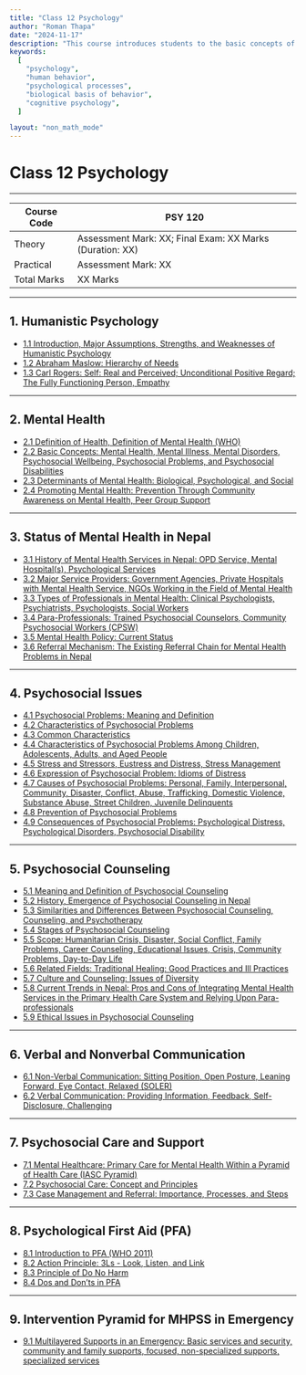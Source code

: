 ```yaml
---
title: "Class 12 Psychology"
author: "Roman Thapa"
date: "2024-11-17"
description: "This course introduces students to the basic concepts of psychology, including the study of human behavior, psychological processes, and the biological basis of behavior."
keywords:
  [
    "psychology",
    "human behavior",
    "psychological processes",
    "biological basis of behavior",
    "cognitive psychology",
  ]

layout: "non_math_mode"
---
```


# Class 12 Psychology

---

| Course Code | PSY 120                                                  |
| ----------- | -------------------------------------------------------- |
| Theory      | Assessment Mark: XX; Final Exam: XX Marks (Duration: XX) |
| Practical   | Assessment Mark: XX                                      |
| Total Marks | XX Marks                                                 |

---

## 1. Humanistic Psychology

- [1.1 Introduction, Major Assumptions, Strengths, and Weaknesses of Humanistic Psychology](./humanistic-psychology/introduction/)
- [1.2 Abraham Maslow: Hierarchy of Needs](./humanistic-psychology/maslow-hierarchy-of-needs/)
- [1.3 Carl Rogers: Self: Real and Perceived; Unconditional Positive Regard; The Fully Functioning Person, Empathy](./humanistic-psychology/carl-rogers/)

---

## 2. Mental Health

- [2.1 Definition of Health, Definition of Mental Health (WHO)](./mental-health/definition/)
- [2.2 Basic Concepts: Mental Health, Mental Illness, Mental Disorders, Psychosocial Wellbeing, Psychosocial Problems, and Psychosocial Disabilities](./mental-health/basic-concepts/)
- [2.3 Determinants of Mental Health: Biological, Psychological, and Social](./mental-health/determinants/)
- [2.4 Promoting Mental Health: Prevention Through Community Awareness on Mental Health, Peer Group Support](./mental-health/promoting-mental-health/)

---

## 3. Status of Mental Health in Nepal

- [3.1 History of Mental Health Services in Nepal: OPD Service, Mental Hospital(s), Psychological Services](./status-mental-health-nepal/history/)
- [3.2 Major Service Providers: Government Agencies, Private Hospitals with Mental Health Service, NGOs Working in the Field of Mental Health](./status-mental-health-nepal/service-providers/)
- [3.3 Types of Professionals in Mental Health: Clinical Psychologists, Psychiatrists, Psychologists, Social Workers](./status-mental-health-nepal/professionals/)
- [3.4 Para-Professionals: Trained Psychosocial Counselors, Community Psychosocial Workers (CPSW)](./status-mental-health-nepal/para-professionals/)
- [3.5 Mental Health Policy: Current Status](./status-mental-health-nepal/policy/)
- [3.6 Referral Mechanism: The Existing Referral Chain for Mental Health Problems in Nepal](./status-mental-health-nepal/referral-mechanism/)

---

## 4. Psychosocial Issues

- [4.1 Psychosocial Problems: Meaning and Definition](./psychosocial-issues/problems-definition/)
- [4.2 Characteristics of Psychosocial Problems](./psychosocial-issues/characteristics/)
- [4.3 Common Characteristics](./psychosocial-issues/common-characteristics/)
- [4.4 Characteristics of Psychosocial Problems Among Children, Adolescents, Adults, and Aged People](./psychosocial-issues/problems-age-groups/)
- [4.5 Stress and Stressors, Eustress and Distress, Stress Management](./psychosocial-issues/stress-management/)
- [4.6 Expression of Psychosocial Problem: Idioms of Distress](./psychosocial-issues/idioms-distress/)
- [4.7 Causes of Psychosocial Problems: Personal, Family, Interpersonal, Community, Disaster, Conflict, Abuse, Trafficking, Domestic Violence, Substance Abuse, Street Children, Juvenile Delinquents](./psychosocial-issues/causes/)
- [4.8 Prevention of Psychosocial Problems](./psychosocial-issues/prevention/)
- [4.9 Consequences of Psychosocial Problems: Psychological Distress, Psychological Disorders, Psychosocial Disability](./psychosocial-issues/consequences/)

---

## 5. Psychosocial Counseling

- [5.1 Meaning and Definition of Psychosocial Counseling](./psychosocial-counseling/meaning-definition/)
- [5.2 History, Emergence of Psychosocial Counseling in Nepal](./psychosocial-counseling/history-nepal/)
- [5.3 Similarities and Differences Between Psychosocial Counseling, Counseling, and Psychotherapy](./psychosocial-counseling/similarities-differences/)
- [5.4 Stages of Psychosocial Counseling](./psychosocial-counseling/stages/)
- [5.5 Scope: Humanitarian Crisis, Disaster, Social Conflict, Family Problems, Career Counseling, Educational Issues, Crisis, Community Problems, Day-to-Day Life](./psychosocial-counseling/scope/)
- [5.6 Related Fields: Traditional Healing: Good Practices and Ill Practices](./psychosocial-counseling/traditional-healing/)
- [5.7 Culture and Counseling: Issues of Diversity](./psychosocial-counseling/culture-diversity/)
- [5.8 Current Trends in Nepal: Pros and Cons of Integrating Mental Health Services in the Primary Health Care System and Relying Upon Para-professionals](./psychosocial-counseling/current-trends-nepal/)
- [5.9 Ethical Issues in Psychosocial Counseling](./psychosocial-counseling/ethical-issues/)

---

## 6. Verbal and Nonverbal Communication

- [6.1 Non-Verbal Communication: Sitting Position, Open Posture, Leaning Forward, Eye Contact, Relaxed (SOLER)](./verbal-nonverbal-communication/non-verbal/)
- [6.2 Verbal Communication: Providing Information, Feedback, Self-Disclosure, Challenging](./verbal-nonverbal-communication/verbal/)

---

## 7. Psychosocial Care and Support

- [7.1 Mental Healthcare: Primary Care for Mental Health Within a Pyramid of Health Care (IASC Pyramid)](./psychosocial-care-support/mental-healthcare/)
- [7.2 Psychosocial Care: Concept and Principles](./psychosocial-care-support/psychosocial-care/)
- [7.3 Case Management and Referral: Importance, Processes, and Steps](./psychosocial-care-support/case-management-referral/)

---

## 8. Psychological First Aid (PFA)

- [8.1 Introduction to PFA (WHO 2011)](./psychological-first-aid/introduction-pfa/)
- [8.2 Action Principle: 3Ls - Look, Listen, and Link](./psychological-first-aid/action-principle-3ls/)
- [8.3 Principle of Do No Harm](./psychological-first-aid/do-no-harm/)
- [8.4 Dos and Don’ts in PFA](./psychological-first-aid/dos-donts/)

---

## 9. Intervention Pyramid for MHPSS in Emergency

- [9.1 Multilayered Supports in an Emergency: Basic services and security, community and family supports, focused, non-specialized supports, specialized services](./intervention-pyramid-mhpss-emergency/multilayered-supports/)
